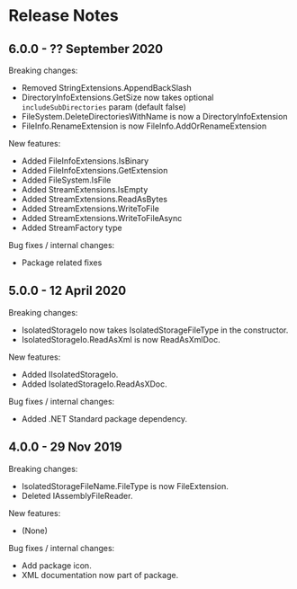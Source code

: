 # Release Notes

## 6.0.0 - ?? September 2020

Breaking changes:
- Removed StringExtensions.AppendBackSlash
- DirectoryInfoExtensions.GetSize now takes optional `includeSubDirectories` param (default false)
- FileSystem.DeleteDirectoriesWithName is now a DirectoryInfoExtension
- FileInfo.RenameExtension is now FileInfo.AddOrRenameExtension

New features:
- Added FileInfoExtensions.IsBinary
- Added FileInfoExtensions.GetExtension
- Added FileSystem.IsFile
- Added StreamExtensions.IsEmpty
- Added StreamExtensions.ReadAsBytes
- Added StreamExtensions.WriteToFile
- Added StreamExtensions.WriteToFileAsync
- Added StreamFactory type

Bug fixes / internal changes:
- Package related fixes

## 5.0.0 - 12 April 2020

Breaking changes:
- IsolatedStorageIo now takes IsolatedStorageFileType in the constructor.
- IsolatedStorageIo.ReadAsXml is now ReadAsXmlDoc.

New features:
- Added IIsolatedStorageIo.
- Added IsolatedStorageIo.ReadAsXDoc.

Bug fixes / internal changes:
- Added .NET Standard package dependency.

## 4.0.0 - 29 Nov 2019

Breaking changes:
- IsolatedStorageFileName.FileType is now FileExtension.
- Deleted IAssemblyFileReader.

New features:
- (None)

Bug fixes / internal changes:
- Add package icon.
- XML documentation now part of package.
